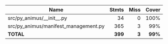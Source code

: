| Name                                   |    Stmts |     Miss |   Cover |
|--------------------------------------- | -------: | -------: | ------: |
| src/py\_animus/\_\_init\_\_.py         |       34 |        0 |    100% |
| src/py\_animus/manifest\_management.py |      365 |        3 |     99% |
|                              **TOTAL** |  **399** |    **3** | **99%** |
